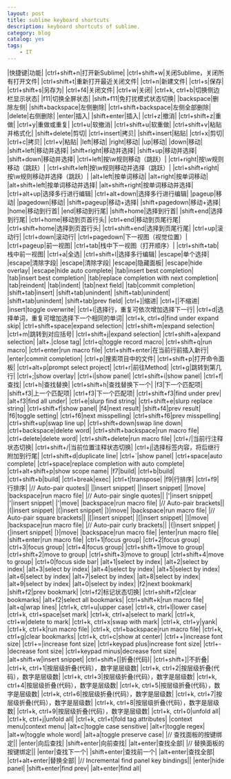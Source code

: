 ```yaml
---
layout: post
title: sublime keyboard shortcuts
description: keyboard shortcuts of sublime.
category: blog
catalog: yes
tags:
    - IT
---
```


|快捷键|功能|
|ctrl+shift+n|打开新Sublime|
|ctrl+shift+w|关闭Sublime，关闭所有打开文件|
|ctrl+shift+t|重新打开最近关闭文件|
|ctrl+n|新建文件|
|ctrl+s|保存|
|ctrl+shift+s|另存为|
|ctrl+f4|关闭文件|
|ctrl+w|关闭|
|ctrl+k, ctrl+b|切换侧边栏显示状态|
|f11|切换全屏状态|
|shift+f11|免打扰模式状态切换|
|backspace|删除左侧|
|shift+backspace|左侧删除|
|ctrl+shift+backspace|左侧全部删除|
|delete|右侧删除|
|enter|插入|
|shift+enter|插入|
|ctrl+z|撤消|
|ctrl+shift+z|重做|
|ctrl+y|重做或重复|
|ctrl+u|软撤消|
|ctrl+shift+u|软重做|
|ctrl+shift+v|粘贴并格式化|
|shift+delete|剪切|
|ctrl+insert|拷贝|
|shift+insert|粘贴|
|ctrl+x|剪切|
|ctrl+c|拷贝|
|ctrl+v|粘贴|
|left|移动|
|right|移动|
|up|移动|
|down|移动|
|shift+left|移动并选择|
|shift+right|移动并选择|
|shift+up|移动并选择|
|shift+down|移动并选择|
|ctrl+left|按\w规则移动（跳跃）|
|ctrl+right|按\w规则移动（跳跃）|
|ctrl+shift+left|按\w规则移动并选择（跳跃）|
|ctrl+shift+right|按\w规则移动并选择（跳跃）|
|alt+left|按单词移动|
|alt+right|按单词移动|
|alt+shift+left|按单词移动并选择|
|alt+shift+right|按单词移动并选择|
|ctrl+alt+up|选择多行进行编辑|
|ctrl+alt+down|选择多行进行编辑|
|pageup|移动|
|pagedown|移动|
|shift+pageup|移动+选择|
|shift+pagedown|移动+选择|
|home|移动到行首|
|end|移动到行尾|
|shift+home|选择到行首|
|shift+end|选择到行尾|
|ctrl+home|移动到页首行头|
|ctrl+end|移动到页尾行尾|
|ctrl+shift+home|选择到页首行头|
|ctrl+shift+end|选择到页尾行尾|
|ctrl+up|滚动行|
|ctrl+down|滚动行|
|ctrl+pagedown|下一视图（视觉位置）|
|ctrl+pageup|前一视图|
|ctrl+tab|栈中下一视图（打开顺序）|
|ctrl+shift+tab|栈中前一视图|
|ctrl+a|全选|
|ctrl+shift+l|选择多行编辑|
|escape|单个选择|
|escape|清除字段|
|escape|清除字段|
|escape|隐藏面板|
|escape|hide overlay|
|escape|hide auto complete|
|tab|insert best completion|
|tab|insert best completion|
|tab|replace completion with next completion|
|tab|reindent|
|tab|indent|
|tab|next field|
|tab|commit completion|
|shift+tab|insert|
|shift+tab|unindent|
|shift+tab|unindent|
|shift+tab|unindent|
|shift+tab|prev field|
|ctrl+]|缩进|
|ctrl+[|不缩进|
|insert|toggle overwrite|
|ctrl+l|选择行，重复可依次增加选择下一行|
|ctrl+d|选择单词，重复可增加选择下一个相同的单词|
|ctrl+k, ctrl+d|find under expand skip|
|ctrl+shift+space|expand selection|
|ctrl+shift+m|expand selection|
|ctrl+m|跳转到对应括号|
|ctrl+shift+j|expand selection|
|ctrl+shift+a|expand selection|
|alt+.|close tag|
|ctrl+q|toggle record macro|
|ctrl+shift+q|run macro|
|ctrl+enter|run macro file|
|ctrl+shift+enter|在当前行前插入新行|
|enter|commit completion|
|ctrl+p|搜索项目中的文件|
|ctrl+shift+p|打开命令面板|
|ctrl+alt+p|prompt select project|
|ctrl+r|前往Method|
|ctrl+g|跳转到第几行|
|ctrl+;|show overlay|
|ctrl+i|show panel|
|ctrl+shift+i|show panel|
|ctrl+f|查找|
|ctrl+h|查找替换|
|ctrl+shift+h|查找替换下一个|
|f3|下一个匹配项|
|shift+f3|上一个匹配项|
|ctrl+f3|下一个匹配项|
|ctrl+shift+f3|find under prev|
|alt+f3|find all under|
|ctrl+e|slurp find string|
|ctrl+shift+e|slurp replace string|
|ctrl+shift+f|show panel|
|f4|next result|
|shift+f4|prev result|
|f6|toggle setting|
|ctrl+f6|next misspelling|
|ctrl+shift+f6|prev misspelling|
|ctrl+shift+up|swap line up|
|ctrl+shift+down|swap line down|
|ctrl+backspace|delete word|
|ctrl+shift+backspace|run macro file|
|ctrl+delete|delete word|
|ctrl+shift+delete|run macro file|
|ctrl+/|当前行注释状态切换|
|ctrl+shift+/|当前位置注释状态切换|
|ctrl+j|选择标签内容，将后继行附加到行尾|
|ctrl+shift+d|duplicate line|
|ctrl+`|show panel|
|ctrl+space|auto complete|
|ctrl+space|replace completion with auto complete|
|ctrl+alt+shift+p|show scope name|
|f7|build|
|ctrl+b|build|
|ctrl+shift+b|build|
|ctrl+break|exec|
|ctrl+t|transpose|
|f9|行排序|
|ctrl+f9|行排序|
|// Auto-pair quotes||
|\|insert snippet|
|\|insert snippet|
|\|move|
|backspace|run macro file|
|// Auto-pair single quotes||
|'|insert snippet|
|'|insert snippet|
|'|move|
|backspace|run macro file|
|// Auto-pair brackets||
|(|insert snippet|
|(|insert snippet|
|)|move|
|backspace|run macro file|
|// Auto-pair square brackets||
|[|insert snippet|
|[|insert snippet|
|]|move|
|backspace|run macro file|
|// Auto-pair curly brackets||
|{|insert snippet|
|{|insert snippet|
|}|move|
|backspace|run macro file|
|enter|run macro file|
|shift+enter|run macro file|
|ctrl+1|focus group|
|ctrl+2|focus group|
|ctrl+3|focus group|
|ctrl+4|focus group|
|ctrl+shift+1|move to group|
|ctrl+shift+2|move to group|
|ctrl+shift+3|move to group|
|ctrl+shift+4|move to group|
|ctrl+0|focus side bar|
|alt+1|select by index|
|alt+2|select by index|
|alt+3|select by index|
|alt+4|select by index|
|alt+5|select by index|
|alt+6|select by index|
|alt+7|select by index|
|alt+8|select by index|
|alt+9|select by index|
|alt+0|select by index|
|f2|next bookmark|
|shift+f2|prev bookmark|
|ctrl+f2|标记状态切换|
|ctrl+shift+f2|clear bookmarks|
|alt+f2|select all bookmarks|
|ctrl+shift+k|run macro file|
|alt+q|wrap lines|
|ctrl+k, ctrl+u|upper case|
|ctrl+k, ctrl+l|lower case|
|ctrl+k, ctrl+space|set mark|
|ctrl+k, ctrl+a|select to mark|
|ctrl+k, ctrl+w|delete to mark|
|ctrl+k, ctrl+x|swap with mark|
|ctrl+k, ctrl+y|yank|
|ctrl+k, ctrl+k|run macro file|
|ctrl+k, ctrl+backspace|run macro file|
|ctrl+k, ctrl+g|clear bookmarks|
|ctrl+k, ctrl+c|show at center|
|ctrl++|increase font size|
|ctrl+=|increase font size|
|ctrl+keypad plus|increase font size|
|ctrl+-|decrease font size|
|ctrl+keypad minus|decrease font size|
|alt+shift+w|insert snippet|
|ctrl+shift+[|折叠(代码)|
|ctrl+shift+]|不折叠|
|ctrl+k, ctrl+1|按层级折叠(代码），数字是层级数|
|ctrl+k, ctrl+2|按层级折叠(代码），数字是层级数|
|ctrl+k, ctrl+3|按层级折叠(代码），数字是层级数|
|ctrl+k, ctrl+4|按层级折叠(代码），数字是层级数|
|ctrl+k, ctrl+5|按层级折叠(代码），数字是层级数|
|ctrl+k, ctrl+6|按层级折叠(代码），数字是层级数|
|ctrl+k, ctrl+7|按层级折叠(代码），数字是层级数|
|ctrl+k, ctrl+8|按层级折叠(代码），数字是层级数|
|ctrl+k, ctrl+9|按层级折叠(代码），数字是层级数|
|ctrl+k, ctrl+0|unfold all|
|ctrl+k, ctrl+j|unfold all|
|ctrl+k, ctrl+t|fold tag attributes|
|context menu|context menu|
|alt+c|toggle case sensitive|
|alt+r|toggle regex|
|alt+w|toggle whole word|
|alt+a|toggle preserve case|
|// 查找面板的按键绑定||
|enter|向后查找|
|shift+enter|向前查找|
|alt+enter|查找全部|
|// 替换面板的按键绑定||
|enter|查找下一个|
|shift+enter|查找前一个|
|alt+enter|查找全部|
|ctrl+alt+enter|替换全部|
|// Incremental find panel key bindings||
|enter|hide panel|
|shift+enter|find prev|
|alt+enter|find all|




